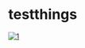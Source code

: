# testthings

[![1](https://tokei.rs/b1/github/meaucher1/testthings)](https://github.com/meaucher1/testthings)
